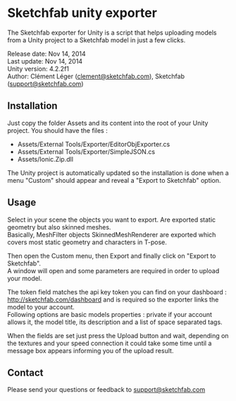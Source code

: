 Sketchfab unity exporter
========================

The Sketchfab exporter for Unity is a script that helps uploading models from a Unity project to a Sketchfab model in just a few clicks.

Release date: Nov 14, 2014  
Last update: Nov 14, 2014  
Unity version: 4.2.2f1  
Author: Clément Léger (clement@sketchfab.com), Sketchfab (support@sketchfab.com)

Installation
------------
Just copy the folder Assets and its content into the root of your Unity project.
You should have the files :
- Assets/External Tools/Exporter/EditorObjExporter.cs
- Assets/External Tools/Exporter/SimpleJSON.cs
- Assets/Ionic.Zip.dll

The Unity project is automatically updated so the installation is done when a menu "Custom" should appear and reveal a "Export to Sketchfab" option.

Usage
-----
Select in your scene the objects you want to export. Are exported static geometry but also skinned meshes.  
Basically, MeshFilter objects SkinnedMeshRenderer are exported which covers most static geometry and characters in T-pose.

Then open the Custom menu, then Export and finally click on "Export to Sketchfab".  
A window will open and some parameters are required in order to upload your model.

The token field matches the api key token you can find on your dashboard : http://sketchfab.com/dashboard and is required so the exporter links the model to your account.  
Following options are basic models properties : private if your account allows it, the model title, its description and a list of space separated tags.

When the fields are set just press the Upload button and wait, depending on the textures and your speed connection it could take some time until a message box appears informing you of the upload result.

Contact
-------
Please send your questions or feedback to support@sketchfab.com
